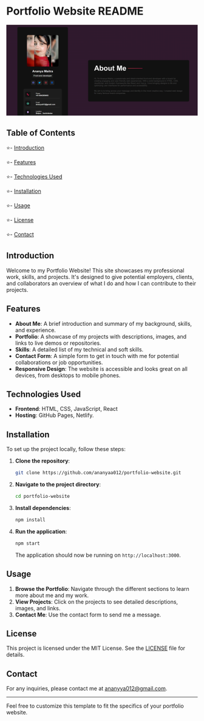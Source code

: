# Portfolio Website README
<div>
  <img src="https://github.com/ananyaa012/Portfolio_website1/blob/main/Portfolio1/images/Screenshot%202024-07-17%20174217.png">
</div>

## Table of Contents

⭐- [Introduction](#introduction)  

⭐- [Features](#features)

⭐- [Technologies Used](#technologies-used)

⭐- [Installation](#installation)

⭐- [Usage](#usage)

⭐- [License](#license)

⭐- [Contact](#contact)

## Introduction

Welcome to my Portfolio Website! This site showcases my professional work, skills, and projects. It's designed to give potential employers, clients, and collaborators an overview of what I do and how I can contribute to their projects.

 ## Features

- **About Me**: A brief introduction and summary of my background, skills, and experience.
- **Portfolio**: A showcase of my projects with descriptions, images, and links to live demos or repositories.
- **Skills**: A detailed list of my technical and soft skills.
- **Contact Form**: A simple form to get in touch with me for potential collaborations or job opportunities.
- **Responsive Design**: The website is accessible and looks great on all devices, from desktops to mobile phones.

## Technologies Used

- **Frontend**: HTML, CSS, JavaScript, React
- **Hosting**: GitHub Pages, Netlify.

## Installation

To set up the project locally, follow these steps:

1. **Clone the repository**:
   ```sh
   git clone https://github.com/ananyaa012/portfolio-website.git
   ```

2. **Navigate to the project directory**:
   ```sh
   cd portfolio-website
   ```

3. **Install dependencies**:
   ```sh
   npm install
   ```

4. **Run the application**:
   ```sh
   npm start
   ```

   The application should now be running on `http://localhost:3000`.

## Usage

1. **Browse the Portfolio**: Navigate through the different sections to learn more about me and my work.
2. **View Projects**: Click on the projects to see detailed descriptions, images, and links.
3. **Contact Me**: Use the contact form to send me a message.


## License

This project is licensed under the MIT License. See the [LICENSE](LICENSE) file for details.

## Contact

For any inquiries, please contact me at [ananyya012@gmail.com](ananyya012@gmail.com).

---

Feel free to customize this template to fit the specifics of your portfolio website.
